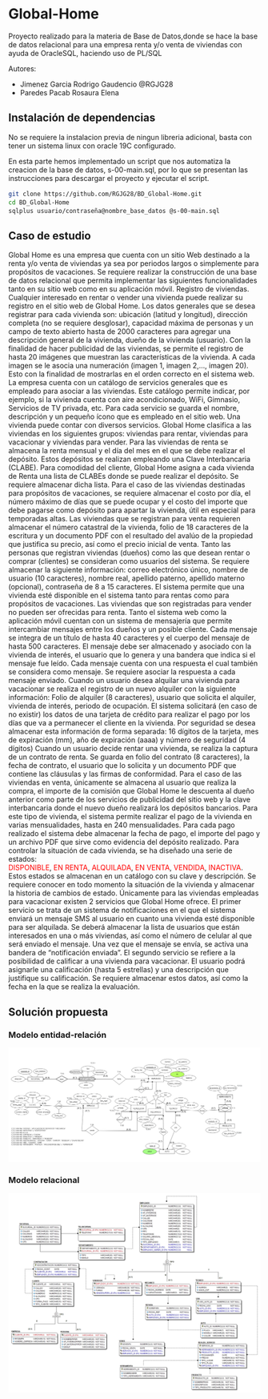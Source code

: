 # Global-Home
Proyecto realizado para la materia de Base de Datos,donde se hace la base de datos relacional para una empresa renta y/o venta de viviendas con ayuda de OracleSQL, haciendo uso de PL/SQL

Autores: 
- Jimenez Garcia Rodrigo Gaudencio @RGJG28
- Paredes Pacab Rosaura Elena 

## Instalación de dependencias
No se requiere la instalacion previa de ningun libreria adicional, basta con tener un sistema linux con oracle 19C configurado.

En esta parte hemos implementado un script que nos automatiza la creacion de la base de datos, s-00-main.sql, por lo que se presentan las instrucciones para descargar el proyecto y ejecutar el script.

```bash
git clone https://github.com/RGJG28/BD_Global-Home.git 
cd BD_Global-Home
sqlplus usuario/contraseña@nombre_base_datos @s-00-main.sql
```
## Caso de estudio
Global Home es una empresa que cuenta con un sitio Web destinado a la renta y/o venta
de viviendas ya sea por periodos largos o simplemente para propósitos de vacaciones. Se
requiere realizar la construcción de una base de datos relacional que permita
implementar las siguientes funcionalidades tanto en su sitio web como en su aplicación
móvil.
Registro de viviendas. Cualquier interesado en rentar o vender una vivienda puede realizar
su registro en el sitio web de Global Home. Los datos generales que se desea registrar para
cada vivienda son: ubicación (latitud y longitud), dirección completa (no se requiere
desglosar), capacidad máxima de personas y un campo de texto abierto hasta de 2000
caracteres para agregar una descripción general de la vivienda, dueño de la vivienda
(usuario).
Con la finalidad de hacer publicidad de las viviendas, se permite el registro de hasta 20
imágenes que muestran las características de la vivienda. A cada imagen se le asocia una
numeración (imagen 1, imagen 2,…, imagen 20). Esto con la finalidad de mostrarlas en el
orden correcto en el sistema web.
La empresa cuenta con un catálogo de servicios generales que es empleado para asociar a
las viviendas. Este catálogo permite indicar, por ejemplo, si la vivienda cuenta con aire
acondicionado, WiFi, Gimnasio, Servicios de TV privada, etc. Para cada servicio se guarda el
nombre, descripción y un pequeño ícono que es empleado en el sitio web. Una vivienda
puede contar con diversos servicios.
Global Home clasifica a las viviendas en los siguientes grupos: viviendas para rentar,
viviendas para vacacionar y viviendas para vender.
Para las viviendas de renta se almacena la renta mensual y el día del mes en el que se
debe realizar el depósito. Estos depósitos se realizan empleando una Clave Interbancaria
(CLABE). Para comodidad del cliente, Global Home asigna a cada vivienda de Renta una
lista de CLABEs donde se puede realizar el depósito. Se requiere almacenar dicha lista.
Para el caso de las viviendas destinadas para propósitos de vacaciones, se requiere
almacenar el costo por día, el número máximo de días que se puede ocupar y el costo del
importe que debe pagarse como depósito para apartar la vivienda, útil en especial para
temporadas altas.
Las viviendas que se registran para venta requieren almacenar el número catastral de la
vivienda, folio de 18 caracteres de la escritura y un documento PDF con el resultado del
avalúo de la propiedad que justifica su precio, así como el precio inicial de venta.
Tanto las personas que registran viviendas (dueños) como las que desean rentar o comprar
(clientes) se consideran como usuarios del sistema. Se requiere almacenar la siguiente
información: correo electrónico único, nombre de usuario (10 caracteres), nombre real,
apellido paterno, apellido materno (opcional), contraseña de 8 a 15 caracteres.
El sistema permite que una vivienda esté disponible en el sistema tanto para rentas como
para propósitos de vacaciones. Las viviendas que son registradas para vender no pueden
ser ofrecidas para renta.
Tanto el sistema web como la aplicación móvil cuentan con un sistema de mensajería que
permite intercambiar mensajes entre los dueños y un posible cliente. Cada mensaje se
integra de un título de hasta 40 caracteres y el cuerpo del mensaje de hasta 500
caracteres. El mensaje debe ser almacenado y asociado con la vivienda de interés, el
usuario que lo genera y una bandera que indica si el mensaje fue leído. Cada mensaje
cuenta con una respuesta el cual también se considera como mensaje. Se requiere asociar
la respuesta a cada mensaje enviado.
Cuando un usuario desea alquilar una vivienda para vacacionar se realiza el registro de un
nuevo alquiler con la siguiente información: Folio de alquiler (8 caracteres), usuario que
solicita el alquiler, vivienda de interés, periodo de ocupación. El sistema solicitará (en caso
de no existir) los datos de una tarjeta de crédito para realizar el pago por los días que va a
permanecer el cliente en la vivienda. Por seguridad se desea almacenar esta información
de forma separada: 16 dígitos de la tarjeta, mes de expiración (mm), año de expiración
(aaaa) y número de seguridad (4 dígitos)
Cuando un usuario decide rentar una vivienda, se realiza la captura de un contrato de
renta. Se guarda en folio del contrato (8 caracteres), la fecha de contrato, el usuario que lo
solicita y un documento PDF que contiene las cláusulas y las firmas de conformidad.
Para el caso de las viviendas en venta, únicamente se almacena al usuario que realiza la
compra, el importe de la comisión que Global Home le descuenta al dueño anterior como
parte de los servicios de publicidad del sitio web y la clave interbancaria donde el nuevo
dueño realizará los depósitos bancarios. Para este tipo de vivienda, el sistema permite
realizar el pago de la vivienda en varias mensualidades, hasta en 240 mensualidades. Para
cada pago realizado el sistema debe almacenar la fecha de pago, el importe del pago y un
archivo PDF que sirve como evidencia del depósito realizado.
Para controlar la situación de cada vivienda, se ha diseñado una serie de estados:
<br>
<font color="red">DISPONIBLE</font>, <span style="color:red">EN RENTA</span>, <span style="color:red">ALQUILADA</span>, <span style="color:red">EN VENTA</span>, <span style="color:red">VENDIDA</span>, <span style="color:red">INACTIVA</span>. 
</br>
Estos estados se almacenan
en un catálogo con su clave y descripción. Se requiere conocer en todo momento la
situación de la vivienda y almacenar la historia de cambios de estado.
Únicamente para las viviendas empleadas para vacacionar existen 2 servicios que Global
Home ofrece. El primer servicio se trata de un sistema de notificaciones en el que el
sistema enviará un mensaje SMS al usuario en cuanto una vivienda esté disponible para
ser alquilada. Se deberá almacenar la lista de usuarios que están interesados en una o
más viviendas, así como el número de celular al que será enviado el mensaje. Una vez que
el mensaje se envía, se activa una bandera de “notificación enviada”. El segundo servicio
se refiere a la posibilidad de calificar a una vivienda para vacacionar. El usuario podrá
asignarle una calificación (hasta 5 estrellas) y una descripción que justifique su calificación.
Se requiere almacenar estos datos, así como la fecha en la que se realiza la evaluación.
## Solución propuesta
### Modelo entidad-relación
![Modelo entidad-relación](https://github.com/RGJG28/BD_Fumigadora/blob/main/src/BD_proyecto_fumigadora_MER.png)
### Modelo relacional
![Modelo relacional](https://github.com/RGJG28/BD_Fumigadora/blob/main/src/Proyecto_fumigadora_ET.jpg)
